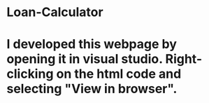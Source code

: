 # Loan-Calculator

# I developed this webpage by opening it in visual studio. Right-clicking on the html code and selecting "View in browser". 
